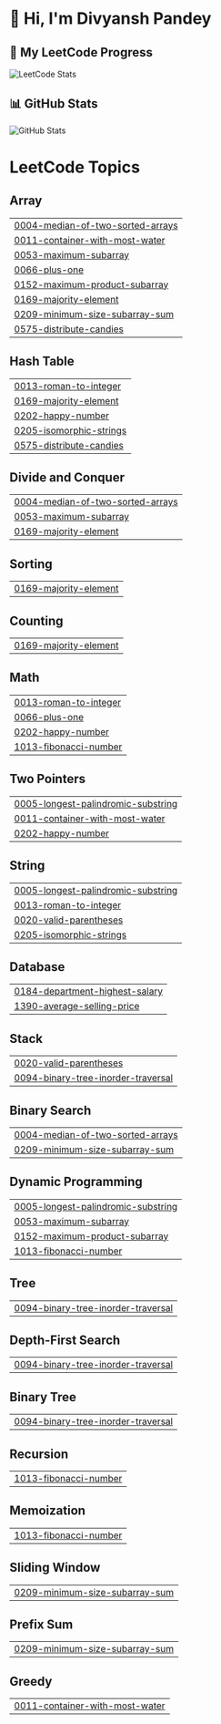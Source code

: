 # 👋 Hi, I'm Divyansh Pandey  

## 🚀 My LeetCode Progress  

![LeetCode Stats](https://leetcard.jacoblin.cool/geek_Divyansh?theme=dark&font=baloo&ext=contest)  

## 📊 GitHub Stats  
![GitHub Stats](https://github-readme-stats.vercel.app/api?username=Divyansh2-droid&show_icons=true&theme=radical)

<!---LeetCode Topics Start-->
# LeetCode Topics
## Array
|  |
| ------- |
| [0004-median-of-two-sorted-arrays](https://github.com/Divyansh2-droid/geek_Divyansh/tree/master/0004-median-of-two-sorted-arrays) |
| [0011-container-with-most-water](https://github.com/Divyansh2-droid/geek_Divyansh/tree/master/0011-container-with-most-water) |
| [0053-maximum-subarray](https://github.com/Divyansh2-droid/geek_Divyansh/tree/master/0053-maximum-subarray) |
| [0066-plus-one](https://github.com/Divyansh2-droid/geek_Divyansh/tree/master/0066-plus-one) |
| [0152-maximum-product-subarray](https://github.com/Divyansh2-droid/geek_Divyansh/tree/master/0152-maximum-product-subarray) |
| [0169-majority-element](https://github.com/Divyansh2-droid/geek_Divyansh/tree/master/0169-majority-element) |
| [0209-minimum-size-subarray-sum](https://github.com/Divyansh2-droid/geek_Divyansh/tree/master/0209-minimum-size-subarray-sum) |
| [0575-distribute-candies](https://github.com/Divyansh2-droid/geek_Divyansh/tree/master/0575-distribute-candies) |
## Hash Table
|  |
| ------- |
| [0013-roman-to-integer](https://github.com/Divyansh2-droid/geek_Divyansh/tree/master/0013-roman-to-integer) |
| [0169-majority-element](https://github.com/Divyansh2-droid/geek_Divyansh/tree/master/0169-majority-element) |
| [0202-happy-number](https://github.com/Divyansh2-droid/geek_Divyansh/tree/master/0202-happy-number) |
| [0205-isomorphic-strings](https://github.com/Divyansh2-droid/geek_Divyansh/tree/master/0205-isomorphic-strings) |
| [0575-distribute-candies](https://github.com/Divyansh2-droid/geek_Divyansh/tree/master/0575-distribute-candies) |
## Divide and Conquer
|  |
| ------- |
| [0004-median-of-two-sorted-arrays](https://github.com/Divyansh2-droid/geek_Divyansh/tree/master/0004-median-of-two-sorted-arrays) |
| [0053-maximum-subarray](https://github.com/Divyansh2-droid/geek_Divyansh/tree/master/0053-maximum-subarray) |
| [0169-majority-element](https://github.com/Divyansh2-droid/geek_Divyansh/tree/master/0169-majority-element) |
## Sorting
|  |
| ------- |
| [0169-majority-element](https://github.com/Divyansh2-droid/geek_Divyansh/tree/master/0169-majority-element) |
## Counting
|  |
| ------- |
| [0169-majority-element](https://github.com/Divyansh2-droid/geek_Divyansh/tree/master/0169-majority-element) |
## Math
|  |
| ------- |
| [0013-roman-to-integer](https://github.com/Divyansh2-droid/geek_Divyansh/tree/master/0013-roman-to-integer) |
| [0066-plus-one](https://github.com/Divyansh2-droid/geek_Divyansh/tree/master/0066-plus-one) |
| [0202-happy-number](https://github.com/Divyansh2-droid/geek_Divyansh/tree/master/0202-happy-number) |
| [1013-fibonacci-number](https://github.com/Divyansh2-droid/geek_Divyansh/tree/master/1013-fibonacci-number) |
## Two Pointers
|  |
| ------- |
| [0005-longest-palindromic-substring](https://github.com/Divyansh2-droid/geek_Divyansh/tree/master/0005-longest-palindromic-substring) |
| [0011-container-with-most-water](https://github.com/Divyansh2-droid/geek_Divyansh/tree/master/0011-container-with-most-water) |
| [0202-happy-number](https://github.com/Divyansh2-droid/geek_Divyansh/tree/master/0202-happy-number) |
## String
|  |
| ------- |
| [0005-longest-palindromic-substring](https://github.com/Divyansh2-droid/geek_Divyansh/tree/master/0005-longest-palindromic-substring) |
| [0013-roman-to-integer](https://github.com/Divyansh2-droid/geek_Divyansh/tree/master/0013-roman-to-integer) |
| [0020-valid-parentheses](https://github.com/Divyansh2-droid/geek_Divyansh/tree/master/0020-valid-parentheses) |
| [0205-isomorphic-strings](https://github.com/Divyansh2-droid/geek_Divyansh/tree/master/0205-isomorphic-strings) |
## Database
|  |
| ------- |
| [0184-department-highest-salary](https://github.com/Divyansh2-droid/geek_Divyansh/tree/master/0184-department-highest-salary) |
| [1390-average-selling-price](https://github.com/Divyansh2-droid/geek_Divyansh/tree/master/1390-average-selling-price) |
## Stack
|  |
| ------- |
| [0020-valid-parentheses](https://github.com/Divyansh2-droid/geek_Divyansh/tree/master/0020-valid-parentheses) |
| [0094-binary-tree-inorder-traversal](https://github.com/Divyansh2-droid/geek_Divyansh/tree/master/0094-binary-tree-inorder-traversal) |
## Binary Search
|  |
| ------- |
| [0004-median-of-two-sorted-arrays](https://github.com/Divyansh2-droid/geek_Divyansh/tree/master/0004-median-of-two-sorted-arrays) |
| [0209-minimum-size-subarray-sum](https://github.com/Divyansh2-droid/geek_Divyansh/tree/master/0209-minimum-size-subarray-sum) |
## Dynamic Programming
|  |
| ------- |
| [0005-longest-palindromic-substring](https://github.com/Divyansh2-droid/geek_Divyansh/tree/master/0005-longest-palindromic-substring) |
| [0053-maximum-subarray](https://github.com/Divyansh2-droid/geek_Divyansh/tree/master/0053-maximum-subarray) |
| [0152-maximum-product-subarray](https://github.com/Divyansh2-droid/geek_Divyansh/tree/master/0152-maximum-product-subarray) |
| [1013-fibonacci-number](https://github.com/Divyansh2-droid/geek_Divyansh/tree/master/1013-fibonacci-number) |
## Tree
|  |
| ------- |
| [0094-binary-tree-inorder-traversal](https://github.com/Divyansh2-droid/geek_Divyansh/tree/master/0094-binary-tree-inorder-traversal) |
## Depth-First Search
|  |
| ------- |
| [0094-binary-tree-inorder-traversal](https://github.com/Divyansh2-droid/geek_Divyansh/tree/master/0094-binary-tree-inorder-traversal) |
## Binary Tree
|  |
| ------- |
| [0094-binary-tree-inorder-traversal](https://github.com/Divyansh2-droid/geek_Divyansh/tree/master/0094-binary-tree-inorder-traversal) |
## Recursion
|  |
| ------- |
| [1013-fibonacci-number](https://github.com/Divyansh2-droid/geek_Divyansh/tree/master/1013-fibonacci-number) |
## Memoization
|  |
| ------- |
| [1013-fibonacci-number](https://github.com/Divyansh2-droid/geek_Divyansh/tree/master/1013-fibonacci-number) |
## Sliding Window
|  |
| ------- |
| [0209-minimum-size-subarray-sum](https://github.com/Divyansh2-droid/geek_Divyansh/tree/master/0209-minimum-size-subarray-sum) |
## Prefix Sum
|  |
| ------- |
| [0209-minimum-size-subarray-sum](https://github.com/Divyansh2-droid/geek_Divyansh/tree/master/0209-minimum-size-subarray-sum) |
## Greedy
|  |
| ------- |
| [0011-container-with-most-water](https://github.com/Divyansh2-droid/geek_Divyansh/tree/master/0011-container-with-most-water) |
<!---LeetCode Topics End-->
